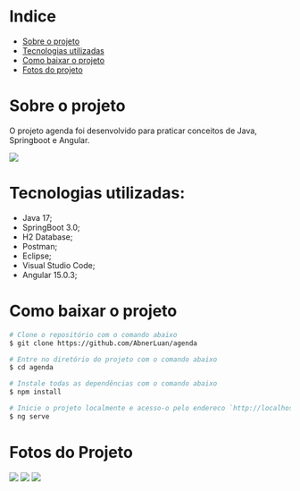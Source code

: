 # Indice
- [Sobre o projeto](#-sobre-o-projeto)
- [Tecnologias utilizadas](#-tecnologias-utilizadas)
- [Como baixar o projeto](#-como-baixar-o-projeto)
- [Fotos do projeto](#-imagens-do-projeto)

# Sobre o projeto 
O projeto agenda foi desenvolvido para praticar conceitos de Java, Springboot e Angular.


<img src="https://ik.imagekit.io/uuvdtlvst/git-agenda.gif?ik-sdk-version=javascript-1.4.3&updatedAt=1671139287542">



# Tecnologias utilizadas:
- Java 17;
- SpringBoot 3.0;
- H2 Database;
- Postman;
- Eclipse;
- Visual Studio Code;
- Angular 15.0.3;

# Como baixar o projeto
```bash
# Clone o repositório com o comando abaixo
$ git clone https://github.com/AbnerLuan/agenda

# Entre no diretório do projeto com o comando abaixo
$ cd agenda

# Instale todas as dependências com o comando abaixo
$ npm install

# Inicie o projeto localmente e acesso-o pelo endereco `http://localhost:4200/`.
$ ng serve
```

# Fotos do Projeto
<img src="https://ik.imagekit.io/uuvdtlvst/foto_1.jpg?ik-sdk-version=javascript-1.4.3&updatedAt=1671142595896">

<img src="https://ik.imagekit.io/uuvdtlvst/foto2.jpg?ik-sdk-version=javascript-1.4.3&updatedAt=1671142595943">

<img src="https://ik.imagekit.io/uuvdtlvst/foto3.jpg?ik-sdk-version=javascript-1.4.3&updatedAt=1671142596082">

